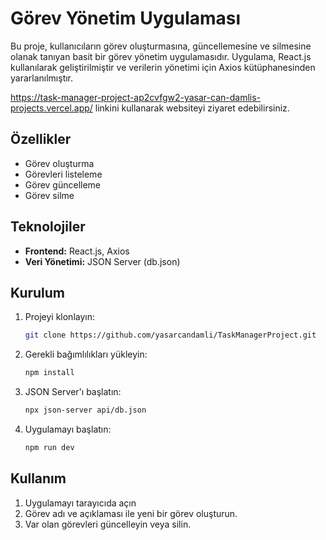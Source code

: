 # Görev Yönetim Uygulaması

Bu proje, kullanıcıların görev oluşturmasına, güncellemesine ve silmesine olanak tanıyan basit bir görev yönetim uygulamasıdır. Uygulama, React.js kullanılarak geliştirilmiştir ve verilerin yönetimi için Axios kütüphanesinden yararlanılmıştır.

https://task-manager-project-ap2cvfgw2-yasar-can-damlis-projects.vercel.app/ linkini kullanarak websiteyi ziyaret edebilirsiniz.

## Özellikler

- Görev oluşturma
- Görevleri listeleme
- Görev güncelleme
- Görev silme

## Teknolojiler

- **Frontend:** React.js, Axios
- **Veri Yönetimi:** JSON Server (db.json)

## Kurulum

1. Projeyi klonlayın:

   ```bash
   git clone https://github.com/yasarcandamli/TaskManagerProject.git
   ```

2. Gerekli bağımlılıkları yükleyin:

   ```bash
   npm install
   ```

3. JSON Server'ı başlatın:

   ```bash
   npx json-server api/db.json
   ```

4. Uygulamayı başlatın:
   ```bash
   npm run dev
   ```

## Kullanım

1. Uygulamayı tarayıcıda açın
2. Görev adı ve açıklaması ile yeni bir görev oluşturun.
3. Var olan görevleri güncelleyin veya silin.
